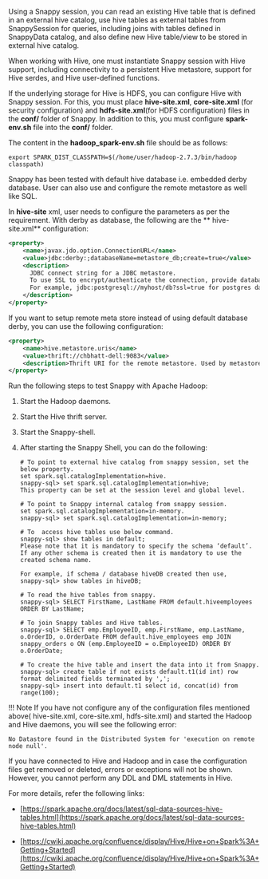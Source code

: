 

Using a Snappy session, you can read an existing Hive table that is defined in an external hive catalog, use hive tables as external tables from SnappySession for queries, including joins with tables defined in SnappyData catalog,  and also define new Hive table/view to be stored in external hive catalog.

When working with Hive, one must instantiate Snappy session with Hive support, including connectivity to a persistent Hive metastore, support for Hive serdes, and Hive user-defined functions.

If the underlying storage for Hive is HDFS, you can configure Hive with Snappy session. For this, you must place **hive-site.xml**, **core-site.xml** (for security configuration) and **hdfs-site.xml**(for HDFS configuration) files in the **conf/** folder of Snappy. In addition to this, you must configure **spark-env.sh** file into the **conf/** folder.

The content in the **hadoop_spark-env.sh** file should be as follows:  
``` shell
export SPARK_DIST_CLASSPATH=$(/home/user/hadoop-2.7.3/bin/hadoop classpath)
```

Snappy has been tested with default hive database i.e. embedded derby database. User can also use and configure the remote metastore as well like SQL.

In **hive-site** xml, user needs to configure the parameters as per the requirement. With derby as database, the following are the ** hive-site.xml** configuration:

``` xml
<property>
    <name>javax.jdo.option.ConnectionURL</name>
    <value>jdbc:derby:;databaseName=metastore_db;create=true</value>
    <description>
      JDBC connect string for a JDBC metastore.
      To use SSL to encrypt/authenticate the connection, provide database-specific SSL flag in the connection        URL.
      For example, jdbc:postgresql://myhost/db?ssl=true for postgres database.
    </description>
</property>
```

If you want to setup remote meta store instead of using default database derby, you can use the following configuration:

``` xml
<property>
    <name>hive.metastore.uris</name>
    <value>thrift://chbhatt-dell:9083</value>
    <description>Thrift URI for the remote metastore. Used by metastore client to connect to remote metastore.</description>
</property>

```

Run the following steps to test Snappy with Apache Hadoop:

1.	Start the Hadoop daemons.
2.	Start the Hive thrift server.
3.	Start the Snappy-shell. 
4.	After starting the Snappy Shell, you can do the following:

        # To point to external hive catalog from snappy session, set the below property.
        set spark.sql.catalogImplementation=hive.
        snappy-sql> set spark.sql.catalogImplementation=hive;
        This property can be set at the session level and global level.

        # To point to Snappy internal catalog from snappy session.
        set spark.sql.catalogImplementation=in-memory.
        snappy-sql> set spark.sql.catalogImplementation=in-memory;

        # To  access hive tables use below command.
        snappy-sql> show tables in default;
        Please note that it is mandatory to specify the schema ‘default’.
        If any other schema is created then it is mandatory to use the created schema name.

        For example, if schema / database hiveDB created then use,
        snappy-sql> show tables in hiveDB;

        # To read the hive tables from snappy.
        snappy-sql> SELECT FirstName, LastName FROM default.hiveemployees ORDER BY LastName;

        # To join Snappy tables and Hive tables.
        snappy-sql> SELECT emp.EmployeeID, emp.FirstName, emp.LastName, o.OrderID, o.OrderDate FROM default.hive_employees emp JOIN snappy_orders o ON (emp.EmployeeID = o.EmployeeID) ORDER BY o.OrderDate;

        # To create the hive table and insert the data into it from Snappy.
        snappy-sql> create table if not exists default.t1(id int) row format delimited fields terminated by ',';
        snappy-sql> insert into default.t1 select id, concat(id) from range(100);


!!! Note
	If you have not configure any of the configuration files mentioned above( hive-site.xml, core-site.xml, hdfs-site.xml) and started the Hadoop and Hive daemons, you will see the following error:

```
No Datastore found in the Distributed System for 'execution on remote node null'.
```

If you have connected to Hive and Hadoop and in case the configuration files get removed or deleted, errors or exceptions will not be shown. However, you cannot perform any DDL and DML statements in Hive.


For more details, refer the following links:

*	[https://spark.apache.org/docs/latest/sql-data-sources-hive-tables.html](https://spark.apache.org/docs/latest/sql-data-sources-hive-tables.html)

*	[https://cwiki.apache.org/confluence/display/Hive/Hive+on+Spark%3A+Getting+Started](https://cwiki.apache.org/confluence/display/Hive/Hive+on+Spark%3A+Getting+Started)
